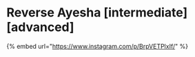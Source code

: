 # Reverse Ayesha \[intermediate] \[advanced]

{% embed url="https://www.instagram.com/p/BrpVETPlxIf/" %}
